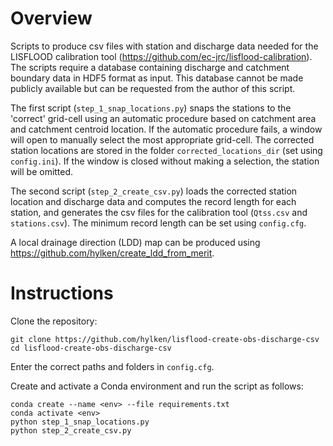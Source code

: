 # Overview

Scripts to produce csv files with station and discharge data needed for the LISFLOOD calibration tool (https://github.com/ec-jrc/lisflood-calibration). The scripts require a database containing discharge and catchment boundary data in HDF5 format as input. This database cannot be made publicly available but can be requested from the author of this script.

The first script (`step_1_snap_locations.py`) snaps the stations to the 'correct' grid-cell using an automatic procedure based on catchment area and catchment centroid location. If the automatic procedure fails, a window will open to manually select the most appropriate grid-cell. The corrected station locations are stored in the folder `corrected_locations_dir` (set using `config.ini`). If the window is closed without making a selection, the station will be omitted.

The second script (`step_2_create_csv.py`) loads the corrected station location and discharge data and computes the record length for each station, and generates the csv files for the calibration tool (`Qtss.csv` and `stations.csv`). The minimum record length can be set using `config.cfg`. 

A local drainage direction (LDD) map can be produced using https://github.com/hylken/create_ldd_from_merit.

# Instructions

Clone the repository:
```
git clone https://github.com/hylken/lisflood-create-obs-discharge-csv
cd lisflood-create-obs-discharge-csv
```
Enter the correct paths and folders in `config.cfg`.

Create and activate a Conda environment and run the script as follows:
```
conda create --name <env> --file requirements.txt
conda activate <env>
python step_1_snap_locations.py
python step_2_create_csv.py
```

